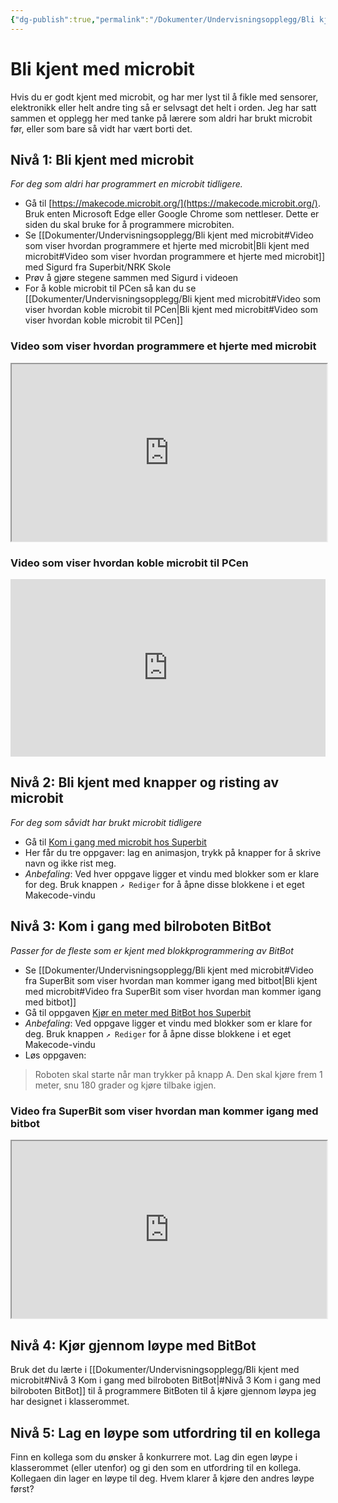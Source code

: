 ```yaml
---
{"dg-publish":true,"permalink":"/Dokumenter/Undervisningsopplegg/Bli kjent med microbit/","title":"Bli kjent med microbit","tags":["microbit","it"]}
---
```



# Bli kjent med microbit

Hvis du er godt kjent med microbit, og har mer lyst til å fikle med sensorer, elektronikk eller helt andre ting så er selvsagt det helt i orden. Jeg har satt sammen et opplegg her med tanke på lærere som aldri har brukt microbit før, eller som bare så vidt har vært borti det.

## Nivå 1: Bli kjent med microbit
*For deg som aldri har programmert en microbit tidligere.*

- Gå til [https://makecode.microbit.org/](https://makecode.microbit.org/). Bruk enten Microsoft Edge eller Google Chrome som nettleser. Dette er siden du skal bruke for å programmere microbiten.
- Se [[Dokumenter/Undervisningsopplegg/Bli kjent med microbit#Video som viser hvordan programmere et hjerte med microbit\|Bli kjent med microbit#Video som viser hvordan programmere et hjerte med microbit]] med Sigurd fra Superbit/NRK Skole
- Prøv å gjøre stegene sammen med Sigurd i videoen
- For å koble microbit til PCen så kan du se [[Dokumenter/Undervisningsopplegg/Bli kjent med microbit#Video som viser hvordan koble microbit til PCen\|Bli kjent med microbit#Video som viser hvordan koble microbit til PCen]]

### Video som viser hvordan programmere et hjerte med microbit
<iframe width="100%" style="aspect-ratio: 16/9;" src="https://static.nrk.no/ludo/latest/video-embed.html#id=1d39e582-7522-4391-bb04-03584963051c&amp;referrer=https%3A%2F%2Fwww.superbit.no%2Fvideo%2F"></iframe>

### Video som viser hvordan koble microbit til PCen
<iframe width="100%" style="aspect-ratio:16/9;" src="https://www.youtube.com/embed/PxfPs1zwKl0" title="Direct flashing from MakeCode" frameborder="0" allow="accelerometer; autoplay; clipboard-write; encrypted-media; gyroscope; picture-in-picture; web-share" allowfullscreen></iframe>

## Nivå 2: Bli kjent med knapper og risting av microbit
*For deg som såvidt har brukt microbit tidligere*

- Gå til [Kom i gang med microbit hos Superbit](https://www.superbit.no/undervisningsopplegg/kom-i-gang-med-microbit/kom-i-gang-med-microbit-elev/)
- Her får du tre oppgaver: lag en animasjon, trykk på knapper for å skrive navn og ikke rist meg.
- *Anbefaling*: Ved hver oppgave ligger et vindu med blokker som er klare for deg. Bruk knappen `↗️ Rediger` for å åpne disse blokkene i et eget Makecode-vindu

## Nivå 3: Kom i gang med bilroboten BitBot
*Passer for de fleste som er kjent med blokkprogrammering av BitBot*

- Se [[Dokumenter/Undervisningsopplegg/Bli kjent med microbit#Video fra SuperBit som viser hvordan man kommer igang med bitbot\|Bli kjent med microbit#Video fra SuperBit som viser hvordan man kommer igang med bitbot]]
- Gå til oppgaven [Kjør en meter med BitBot hos Superbit](https://www.superbit.no/undervisningsopplegg/kjoer-en-meter-med-bitbot/kjoer-en-meter-med-bitbot-elev/)
- *Anbefaling*: Ved oppgave ligger et vindu med blokker som er klare for deg. Bruk knappen `↗️ Rediger` for å åpne disse blokkene i et eget Makecode-vindu
- Løs oppgaven:

> Roboten skal starte når man trykker på knapp A. Den skal kjøre frem 1 meter, snu 180 grader og kjøre tilbake igjen.

### Video fra SuperBit som viser hvordan man kommer igang med bitbot
<iframe scrolling="no" style="width: 100%; aspect-ratio:16/9;" src="https://static.nrk.no/ludo/latest/video-embed.html#id=6efd64d9-4cc6-4aa2-b2cf-34ddfcaab6b7&amp;referrer=https%3A%2F%2Fwww.superbit.no%2Fvideo%2F" allowfullscreen="" allow="fullscreen"></iframe>

## Nivå 4: Kjør gjennom løype med BitBot
Bruk det du lærte i [[Dokumenter/Undervisningsopplegg/Bli kjent med microbit#Nivå 3 Kom i gang med bilroboten BitBot\|#Nivå 3 Kom i gang med bilroboten BitBot]] til å programmere BitBoten til å kjøre gjennom løypa jeg har designet i klasserommet.

## Nivå 5: Lag en løype som utfordring til en kollega
Finn en kollega som du ønsker å konkurrere mot. Lag din egen løype i klasserommet (eller utenfor) og gi den som en utfordring til en kollega. Kollegaen din lager en løype til deg. Hvem klarer å kjøre den andres løype først?
